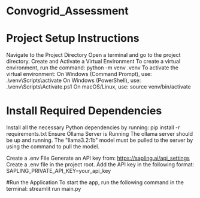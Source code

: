 # Convogrid_Assessment

# Project Setup Instructions
Navigate to the Project Directory
Open a terminal and go to the project directory.
Create and Activate a Virtual Environment
To create a virtual environment, run the command:
python -m venv .venv
To activate the virtual environment:
On Windows (Command Prompt), use: .\venv\Scripts\activate
On Windows (PowerShell), use: .\venv\Scripts\Activate.ps1
On macOS/Linux, use: source venv/bin/activate

# Install Required Dependencies
Install all the necessary Python dependencies by running:
    pip install -r requirements.txt
Ensure Ollama Server is Running
The ollama server should be up and running. The "llama3.2:1b" model must be pulled to the server by using the command to pull the model.

Create a .env File
Generate an API key from: https://sapling.ai/api_settings
Create a .env file in the project root. Add the API key in the following format:
SAPLING_PRIVATE_API_KEY=your_api_key

#Run the Application
To start the app, run the following command in the terminal:
streamlit run main.py

